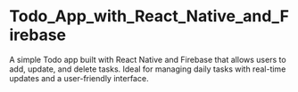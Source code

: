 # Todo_App_with_React_Native_and_Firebase
 A simple Todo app built with React Native and Firebase that allows users to add, update, and delete tasks. Ideal for managing daily tasks with real-time updates and a user-friendly interface.
